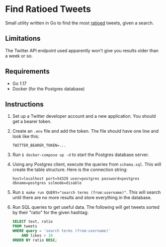 # Find Ratioed Tweets

Small utility written in Go to find the most [ratioed](https://www.esquire.com/news-politics/news/a54440/twitter-ratio-reply/) tweets, given a search.

## Limitations

The Twitter API endpoint used apparently won't give you results older than a week or so.

## Requirements

* Go 1.17
* Docker (for the Postgres database)

## Instructions

1. Set up a Twitter developer account and a new application. You should get a bearer token.
2. Create an `.env` file and add the token. The file should have one line and look like this:

   ```
   TWITTER_BEARER_TOKEN=...
   ```

3. Run `$ docker-compose up -d` to start the Postgres database server.
4. Using any Postgres client, execute the queries from `schema.sql`. This will create the table structure. Here is the connection string:

   ```
   host=localhost port=54329 user=postgres password=postgres dbname=postgres sslmode=disable
   ```

5. Run `$ make run QUERY="search terms (from:username)"`.
   This will search until there are no more results and store everything in the database.

6. Run SQL queries to get useful data. The following will get tweets sorted by their "ratio" for the given hashtag:

   ```SQL
   SELECT text, ratio
   FROM tweets
   WHERE query = 'search terms (from:username)'
       AND likes > 10
   ORDER BY ratio DESC;
   ```